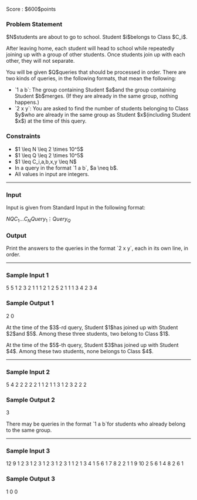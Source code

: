 
<div>

<span>

<span>

<p>
Score : $600$points
</p>

<div>

<section>

### **Problem Statement**

<p>
$N$students are about to go to school. Student $i$belongs to Class $C_i$.
</p>

<p>
After leaving home, each student will head to school while repeatedly joining up with a group of other students. Once students join up with each other, they will not separate.
</p>

<p>
You will be given $Q$queries that should be processed in order. There are two kinds of queries, in the following formats, that mean the following:
</p>

<ul>

<li>
`1 a b`: The group containing Student $a$and the group containing Student $b$merges. (If they are already in the same group, nothing happens.)
</li>

<li>
`2 x y`: You are asked to find the number of students belonging to Class $y$who are already in the same group as Student $x$(including Student $x$) at the time of this query.
</li>

</ul>

</section>

</div>

<div>

<section>

### **Constraints**

<ul>

<li>
$1 \leq N \leq 2 \times 10^5$
</li>

<li>
$1 \leq Q \leq 2 \times 10^5$
</li>

<li>
$1 \leq C_i,a,b,x,y \leq N$
</li>

<li>
In a query in the format `1 a b`, $a \neq b$.
</li>

<li>
All values in input are integers.
</li>

</ul>

</section>

</div>

---

<div>

<div>

<section>

### **Input**

<p>
Input is given from Standard Input in the following format:
</p>

<div>

$N$$Q$$C_1$$\ldots$$C_N$$Query_1$$\vdots$$Query_Q$
</div>

</section>

</div>

<div>

<section>

### **Output**

<p>
Print the answers to the queries in the format `2 x y`, each in its own line, in order.
</p>

</section>

</div>

</div>

---

<div>

<section>

### **Sample Input 1**

<div>

5 5
1 2 3 2 1
1 1 2
1 2 5
2 1 1
1 3 4
2 3 4

</div>

</section>

</div>

<div>

<section>

### **Sample Output 1**

<div>

2
0

</div>

<p>
At the time of the $3$-rd query, Student $1$has joined up with Student $2$and $5$. Among these three students, two belong to Class $1$.
</p>

<p>
At the time of the $5$-th query, Student $3$has joined up with Student $4$. Among these two students, none belongs to Class $4$.
</p>

</section>

</div>

---

<div>

<section>

### **Sample Input 2**

<div>

5 4
2 2 2 2 2
1 1 2
1 1 3
1 2 3
2 2 2

</div>

</section>

</div>

<div>

<section>

### **Sample Output 2**

<div>

3

</div>

<p>
There may be queries in the format `1 a b`for students who already belong to the same group.
</p>

</section>

</div>

---

<div>

<section>

### **Sample Input 3**

<div>

12 9
1 2 3 1 2 3 1 2 3 1 2 3
1 1 2
1 3 4
1 5 6
1 7 8
2 2 1
1 9 10
2 5 6
1 4 8
2 6 1

</div>

</section>

</div>

<div>

<section>

### **Sample Output 3**

<div>

1
0
0

</div>

</section>

</div>

</span>

</span>

</div>
